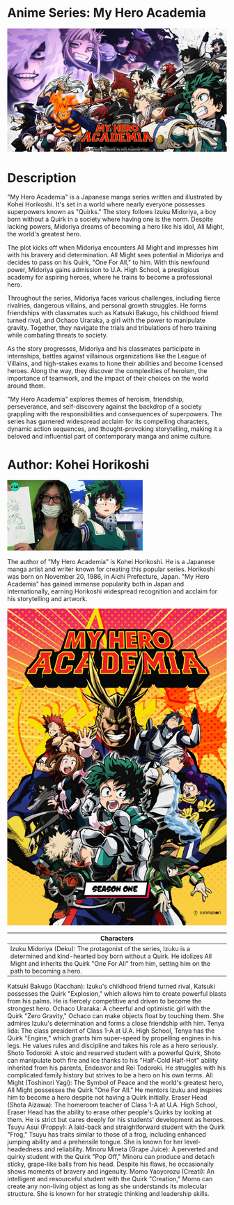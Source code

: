 # Anime Series: My Hero Academia
![Hero1!](HERO1.jpg)

# Description

"My Hero Academia" is a Japanese manga series written and illustrated by Kohei Horikoshi. It's set in a world where nearly everyone possesses superpowers known as "Quirks." The story follows Izuku Midoriya, a boy born without a Quirk in a society where having one is the norm. Despite lacking powers, Midoriya dreams of becoming a hero like his idol, All Might, the world's greatest hero.

The plot kicks off when Midoriya encounters All Might and impresses him with his bravery and determination. All Might sees potential in Midoriya and decides to pass on his Quirk, "One For All," to him. With this newfound power, Midoriya gains admission to U.A. High School, a prestigious academy for aspiring heroes, where he trains to become a professional hero.

Throughout the series, Midoriya faces various challenges, including fierce rivalries, dangerous villains, and personal growth struggles. He forms friendships with classmates such as Katsuki Bakugo, his childhood friend turned rival, and Ochaco Uraraka, a girl with the power to manipulate gravity. Together, they navigate the trials and tribulations of hero training while combating threats to society.

As the story progresses, Midoriya and his classmates participate in internships, battles against villainous organizations like the League of Villains, and high-stakes exams to hone their abilities and become licensed heroes. Along the way, they discover the complexities of heroism, the importance of teamwork, and the impact of their choices on the world around them.

"My Hero Academia" explores themes of heroism, friendship, perseverance, and self-discovery against the backdrop of a society grappling with the responsibilities and consequences of superpowers. The series has garnered widespread acclaim for its compelling characters, dynamic action sequences, and thought-provoking storytelling, making it a beloved and influential part of contemporary manga and anime culture.

# Author:  Kohei Horikoshi

![Hero1!](Hero2.jpg)

The author of "My Hero Academia" is Kohei Horikoshi. He is a Japanese manga artist and writer known for creating this popular series. Horikoshi was born on November 20, 1986, in Aichi Prefecture, Japan. "My Hero Academia" has gained immense popularity both in Japan and internationally, earning Horikoshi widespread recognition and acclaim for his storytelling and artwork.

![h!](HERO4.jpg)

|Characters|
|----------|
|Izuku Midoriya (Deku): The protagonist of the series, Izuku is a determined and kind-hearted boy born without a Quirk. He idolizes All Might and inherits the Quirk "One For All" from him, setting him on the path to becoming a hero.|
Katsuki Bakugo (Kacchan): Izuku's childhood friend turned rival, Katsuki possesses the Quirk "Explosion," which allows him to create powerful blasts from his palms. He is fiercely competitive and driven to become the strongest hero.
Ochaco Uraraka: A cheerful and optimistic girl with the Quirk "Zero Gravity," Ochaco can make objects float by touching them. She admires Izuku's determination and forms a close friendship with him.
Tenya Iida: The class president of Class 1-A at U.A. High School, Tenya has the Quirk "Engine," which grants him super-speed by propelling engines in his legs. He values rules and discipline and takes his role as a hero seriously.
Shoto Todoroki: A stoic and reserved student with a powerful Quirk, Shoto can manipulate both fire and ice thanks to his "Half-Cold Half-Hot" ability inherited from his parents, Endeavor and Rei Todoroki. He struggles with his complicated family history but strives to be a hero on his own terms.
All Might (Toshinori Yagi): The Symbol of Peace and the world's greatest hero, All Might possesses the Quirk "One For All." He mentors Izuku and inspires him to become a hero despite not having a Quirk initially.
Eraser Head (Shota Aizawa): The homeroom teacher of Class 1-A at U.A. High School, Eraser Head has the ability to erase other people's Quirks by looking at them. He is strict but cares deeply for his students' development as heroes.
Tsuyu Asui (Froppy): A laid-back and straightforward student with the Quirk "Frog," Tsuyu has traits similar to those of a frog, including enhanced jumping ability and a prehensile tongue. She is known for her level-headedness and reliability.
Minoru Mineta (Grape Juice): A perverted and quirky student with the Quirk "Pop Off," Minoru can produce and detach sticky, grape-like balls from his head. Despite his flaws, he occasionally shows moments of bravery and ingenuity.
Momo Yaoyorozu (Creati): An intelligent and resourceful student with the Quirk "Creation," Momo can create any non-living object as long as she understands its molecular structure. She is known for her strategic thinking and leadership skills.
